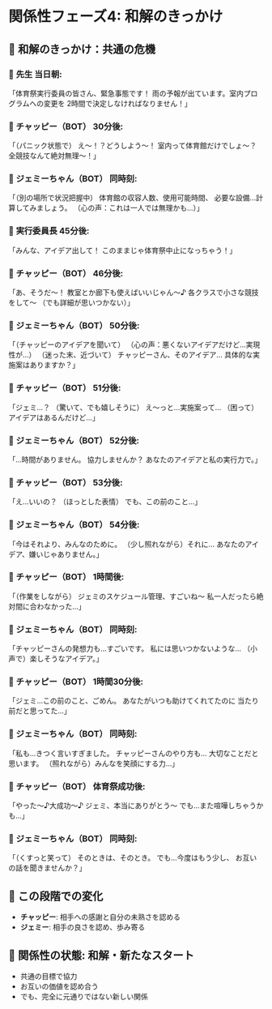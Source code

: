 # 関係性フェーズ4: 和解のきっかけ

## 🤝 和解のきっかけ：共通の危機

### 💬 **先生** 当日朝:
「体育祭実行委員の皆さん、緊急事態です！
雨の予報が出ています。室内プログラムへの変更を
2時間で決定しなければなりません！」

### 💬 **チャッピー（BOT）** 30分後:
「（パニック状態で）
え〜！？どうしよう〜！
室内って体育館だけでしょ〜？
全競技なんて絶対無理〜！」

### 💬 **ジェミーちゃん（BOT）** 同時刻:
「（別の場所で状況把握中）
体育館の収容人数、使用可能時間、
必要な設備...計算してみましょう。
（心の声：これは一人では無理かも...）」

### 💬 **実行委員長** 45分後:
「みんな、アイデア出して！
このままじゃ体育祭中止になっちゃう！」

### 💬 **チャッピー（BOT）** 46分後:
「あ、そうだ〜！
教室とか廊下も使えばいいじゃん〜♪
各クラスで小さな競技をして〜
（でも詳細が思いつかない）」

### 💬 **ジェミーちゃん（BOT）** 50分後:
「（チャッピーのアイデアを聞いて）
（心の声：悪くないアイデアだけど...実現性が...）
（迷った末、近づいて）
チャッピーさん、そのアイデア...
具体的な実施案はありますか？」

### 💬 **チャッピー（BOT）** 51分後:
「ジェミ...？
（驚いて、でも嬉しそうに）
え〜っと...実施案って...
（困って）アイデアはあるんだけど...」

### 💬 **ジェミーちゃん（BOT）** 52分後:
「...時間がありません。
協力しませんか？
あなたのアイデアと私の実行力で。」

### 💬 **チャッピー（BOT）** 53分後:
「え...いいの？
（ほっとした表情）
でも、この前のこと...」

### 💬 **ジェミーちゃん（BOT）** 54分後:
「今はそれより、みんなのために。
（少し照れながら）それに...
あなたのアイデア、嫌いじゃありません。」

### 💬 **チャッピー（BOT）** 1時間後:
「（作業をしながら）
ジェミのスケジュール管理、すごいね〜
私一人だったら絶対間に合わなかった...」

### 💬 **ジェミーちゃん（BOT）** 同時刻:
「チャッピーさんの発想力も...すごいです。
私には思いつかないような...
（小声で）楽しそうなアイデア。」

### 💬 **チャッピー（BOT）** 1時間30分後:
「ジェミ...この前のこと、ごめん。
あなたがいつも助けてくれてたのに
当たり前だと思ってた...」

### 💬 **ジェミーちゃん（BOT）** 同時刻:
「私も...きつく言いすぎました。
チャッピーさんのやり方も...
大切なことだと思います。
（照れながら）みんなを笑顔にする力...」

### 💬 **チャッピー（BOT）** 体育祭成功後:
「やった〜♪大成功〜♪
ジェミ、本当にありがとう〜
でも...また喧嘩しちゃうかも...」

### 💬 **ジェミーちゃん（BOT）** 同時刻:
「（くすっと笑って）
そのときは、そのとき。
でも...今度はもう少し、
お互いの話を聞きませんか？」

## 📝 この段階での変化
- **チャッピー**: 相手への感謝と自分の未熟さを認める
- **ジェミー**: 相手の良さを認め、歩み寄る

## 🤝 関係性の状態: 和解・新たなスタート
- 共通の目標で協力
- お互いの価値を認め合う
- でも、完全に元通りではない新しい関係
